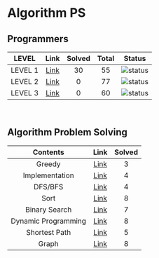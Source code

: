 # Algorithm PS

## Programmers

| LEVEL                          | Link    | Solved | Total |  Status             |
| :--------------------------: | :-----------:  | :---------:  | :------: |:---------------:|
| LEVEL 1 |  [Link](./programmers/level1/README.md) | 30 | 55 | ![status][Doing] |
| LEVEL 2 |  [Link](./programmers/level2/README.md) | 0 | 77 | ![status][Doing] |
| LEVEL 3 |  [Link](./programmers/level3/README.md) | 0 | 60 | ![status][Doing] |

</br>


## Algorithm Problem Solving

| Contents                          | Link    | Solved |
| :--------------------------: | :-----------:  | :---------:  |
| Greedy |  [Link](./Greedy/README.md) | 3 |
| Implementation |  [Link](./Implementation/README.md) | 4 |
| DFS/BFS |  [Link](./DFS-BFS/README.md) | 4 |
| Sort |  [Link](./Sort/README.md) | 8 |
| Binary Search |  [Link](./Binary%20Search/README.md) | 7 |
| Dynamic Programming |  [Link](./Dynamic%20Programming/README.md) | 8 |
| Shortest Path |  [Link](./Shortest%20Path/README.md) | 5 |
| Graph |  [Link](./Graph/README.md) | 8 |

<br>

[DOING]: https://img.shields.io/badge/-DOING-31AE0F
[DONE]: https://img.shields.io/badge/-DONE-0885CC
